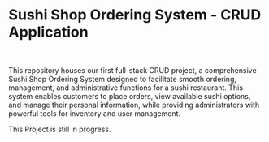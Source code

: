 <h1>Sushi Shop Ordering System - CRUD Application</h1><br>

This repository houses our first full-stack CRUD project, a comprehensive Sushi Shop Ordering System designed to facilitate smooth ordering, management, and administrative functions for a sushi restaurant. This system enables customers to place orders, view available sushi options, and manage their personal information, while providing administrators with powerful tools for inventory and user management.

This Project is still in progress.